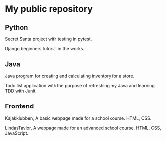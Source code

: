 # My public repository
## Python
Secret Santa project with testing in pytest.

Django beginners tutorial in the works.

## Java
Java program for creating and calculating inventory for a store.

Todo list application with the purpose of refreshing my Java and learning TDD with Junit.

## Frontend
Kajakklubben, A basic webpage made for a school course. HTML, CSS.

LindasTavlor, A webpage made for an advanced school course. HTML, CSS, JavaScript.
